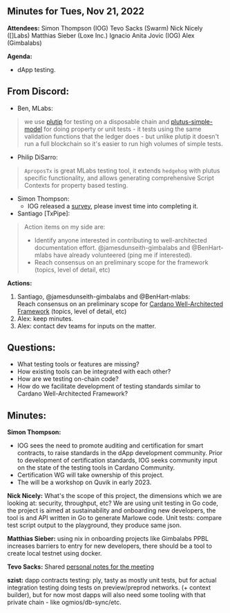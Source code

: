 ## Minutes for Tues, Nov 21, 2022

**Attendees:**
Simon Thompson (IOG)
Tevo Sacks (Swarm)
Nick Nicely ([]Labs)
Matthias Sieber (Loxe Inc.)
Ignacio
Anita Jovic (IOG)
Alex (Gimbalabs)


**Agenda:** 
* dApp testing. 


## From Discord:
- Ben, MLabs: 
>we use [plutip](https://github.com/mlabs-haskell/plutip) for testing on a disposable chain and [plutus-simple-model](https://github.com/mlabs-haskell/plutus-simple-model) for doing property or unit tests - it tests using the same validation functions that the ledger does - but unlike plutip it doesn't run a full blockchain so it's easier to run high volumes of simple tests.

- Philip DiSarro: 
>`AproposTx` is great MLabs testing tool, it extends `hedgehog` with plutus specific functionality, and allows generating comprehensive Script Contexts for property based testing.

- Simon Thompson:
  - IOG released a [survey](https://input-output.typeform.com/to/qQf29lv1),  please invest time into completing it. 
- Santiago [TxPipe]:

>Action items on my side are:
>- Identify anyone interested in contributing to well-architected documentation effort. @jamesdunseith-gimbalabs and @BenHart-mlabs have already volunteered (ping me if interested).
>- Reach consensus on an preliminary scope for the framework (topics, level of detail, etc)



**Actions:**
1. Santiago, @jamesdunseith-gimbalabs and @BenHart-mlabs: <br>
Reach consensus on an preliminary scope for [Cardano Well-Architected Framework](https://github.com/input-output-hk/Developer-Experience-working-group/issues/28) (topics, level of detail, etc)
2. Alex: keep minutes. 
3. Alex: contact dev teams for inputs on the matter.

## Questions:

* What testing tools or features are missing?
* How existing tools can be integrated with each other?
* How are we testing on-chain code?
* How do we facilitate development of testing standards similar to Cardano Well-Architected Framework?


## Minutes:

**Simon Thompson:**
* IOG sees the need to promote auditing and certification for smart contracts, to raise standards in the dApp development community. Prior to development of certification standards, IOG seeks community input on the state of the testing tools in Cardano Community. 
* Certification WG will take ownership of this project. 
* The will be a workshop on Quvik in early 2023.

**Nick Nicely:** 
What's the scope of this project, the dimensions which we are looking at: security, throughput, etc?
We are using unit testing in Go code, the project is aimed at sustainability and onboarding new developers, the tool is and API written in Go to generate Marlowe code.
Unit tests: compare test script output to the playground, they produce same json.

**Matthias Sieber:** using nix in onboarding projects like Gimbalabs PPBL increases barriers to entry for new developers, there should be a tool to create local testnet using docker.

**Tevo Sacks:** Shared  [personal notes for the meeting](https://miro.com/app/board/uXjVPAiUs4A=/?share_link_id=406193279833)

**szist:**
dapp contracts testing: ply, tasty
as mostly unit tests, but for actual integration testing doing tests on preview/preprod networks. (+ context builder), but for now most dapps will also need some tooling with that private chain - like ogmios/db-sync/etc.
